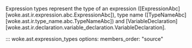 Expression types represent the type of an expression ([ExpressionAbc][woke.ast.ir.expression.abc.ExpressionAbc]), type name ([TypeNameAbc][woke.ast.ir.type_name.abc.TypeNameAbc]) and [VariableDeclaration][woke.ast.ir.declaration.variable_declaration.VariableDeclaration].

::: woke.ast.expression_types
    options:
      members_order: "source"
